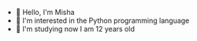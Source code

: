 - 👋 Hello, I'm Misha
- 👀 I'm interested in the Python programming language
- 🌱 I'm studying now
I am 12 years old
